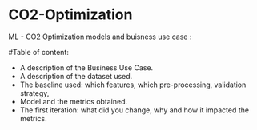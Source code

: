 # CO2-Optimization
ML - CO2 Optimization models and buisness use case : 

#Table of content: 
- A description of the Business Use Case.
- A description of the dataset used.
- The baseline used: which features, which pre-processing, validation strategy,
- Model and the metrics obtained.
- The first iteration: what did you change, why and how it impacted the metrics.


